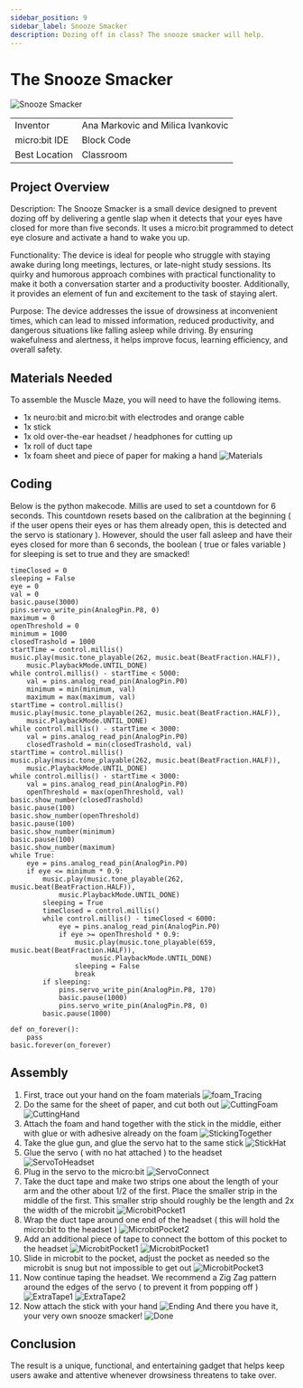 ```yaml
---
sidebar_position: 9
sidebar_label: Snooze Smacker
description: Dozing off in class? The snooze smacker will help.
---
```


# The Snooze Smacker #
![Snooze Smacker](./nb_ss_00.png)

|     |       |
|--------------|--------------
| Inventor     | Ana Markovic and Milica Ivankovic           
| micro:bit IDE     | Block Code 
| Best Location     | Classroom

## Project Overview ##
Description: The Snooze Smacker is a small device designed to prevent dozing off by delivering
a gentle slap when it detects that your eyes have closed for more than five seconds. It uses a
micro:bit programmed to detect eye closure and activate a hand to wake you up.

Functionality: The device is ideal for people who struggle with staying awake during long
meetings, lectures, or late-night study sessions. Its quirky and humorous approach combines
with practical functionality to make it both a conversation starter and a productivity booster.
Additionally, it provides an element of fun and excitement to the task of staying alert.

Purpose: The device addresses the issue of drowsiness at inconvenient times, which can lead to
missed information, reduced productivity, and dangerous situations like falling asleep while
driving. By ensuring wakefulness and alertness, it helps improve focus, learning efficiency, and
overall safety.

## Materials Needed  ##

To assemble the Muscle Maze, you will need to have the following items.

- 1x neuro:bit and micro:bit with electrodes and orange cable
- 1x stick
- 1x old over-the-ear headset / headphones for cutting up
- 1x roll of duct tape
- 1x foam sheet and piece of paper for making a hand
![Materials](./1.png)
## Coding
Below is the python makecode. Millis are used to set a countdown for 6 seconds. This countdown resets based on the calibration at the beginning ( if the user opens their eyes or has them already open, this is detected and the servo is stationary ). However, should the user fall asleep and have their eyes closed for more than 6 seconds, the boolean ( true or fales variable ) for sleeping is set to true and they are smacked!

```
timeClosed = 0
sleeping = False
eye = 0
val = 0
basic.pause(3000)
pins.servo_write_pin(AnalogPin.P8, 0)
maximum = 0
openThreshold = 0
minimum = 1000
closedTrashold = 1000
startTime = control.millis()
music.play(music.tone_playable(262, music.beat(BeatFraction.HALF)),
    music.PlaybackMode.UNTIL_DONE)
while control.millis() - startTime < 5000:
    val = pins.analog_read_pin(AnalogPin.P0)
    minimum = min(minimum, val)
    maximum = max(maximum, val)
startTime = control.millis()
music.play(music.tone_playable(262, music.beat(BeatFraction.HALF)),
    music.PlaybackMode.UNTIL_DONE)
while control.millis() - startTime < 3000:
    val = pins.analog_read_pin(AnalogPin.P0)
    closedTrashold = min(closedTrashold, val)
startTime = control.millis()
music.play(music.tone_playable(262, music.beat(BeatFraction.HALF)),
    music.PlaybackMode.UNTIL_DONE)
while control.millis() - startTime < 3000:
    val = pins.analog_read_pin(AnalogPin.P0)
    openThreshold = max(openThreshold, val)
basic.show_number(closedTrashold)
basic.pause(100)
basic.show_number(openThreshold)
basic.pause(100)
basic.show_number(minimum)
basic.pause(100)
basic.show_number(maximum)
while True:
    eye = pins.analog_read_pin(AnalogPin.P0)
    if eye <= minimum * 0.9:
        music.play(music.tone_playable(262, music.beat(BeatFraction.HALF)),
            music.PlaybackMode.UNTIL_DONE)
        sleeping = True
        timeClosed = control.millis()
        while control.millis() - timeClosed < 6000:
            eye = pins.analog_read_pin(AnalogPin.P0)
            if eye >= openThreshold * 0.9:
                music.play(music.tone_playable(659, music.beat(BeatFraction.HALF)),
                    music.PlaybackMode.UNTIL_DONE)
                sleeping = False
                break
        if sleeping:
            pins.servo_write_pin(AnalogPin.P8, 170)
            basic.pause(1000)
            pins.servo_write_pin(AnalogPin.P8, 0)
        basic.pause(1000)

def on_forever():
    pass
basic.forever(on_forever)
```
## Assembly
1. First, trace out your hand on the foam materials
![foam_Tracing](./2.png)
2. Do the same for the sheet of paper, and cut both out
![CuttingFoam](./4.png)
![CuttingHand](./5.png)
3. Attach the foam and hand together with the stick in the middle, either with glue or with adhesive already on the foam
![StickingTogether](./6.png)
4. Take the glue gun, and glue the servo hat to the same stick
![StickHat](./8.png)
5. Glue the servo ( with no hat attached ) to the headset
![ServoToHeadset](./10.png)
6. Plug in the servo to the micro:bit
![ServoConnect](./12.png)
7. Take the duct tape and make two strips one about the length of your arm and the other about 1/2 of the first. Place the smaller strip in the middle of the first. This smaller strip should roughly be the length and 2x the width of the microbit
![MicrobitPocket1](./16.png)
8. Wrap the duct tape around one end of the headset ( this will hold the micro:bit to the headset )
![MicrobitPocket2](./17.png)
9. Add an additional piece of tape to connect the bottom of this pocket to the headset
![MicrobitPocket1](./20.png)
![MicrobitPocket1](./21.png)
10. Slide in microbit to the pocket, adjust the pocket as needed so the microbit is snug but not impossible to get out
![MicrobitPocket3](./22.png)
11. Now continue taping the headset. We recommend a Zig Zag pattern around the edges of the servo ( to prevent it from popping off )
![ExtraTape1](./24.png)
![ExtraTape2](./25.png)
12. Now attach the stick with your hand
![Ending](./26.png)
And there you have it, your very own snooze smacker!
![Done](./27.png)

## Conclusion
The result is a unique, functional, and entertaining gadget that helps keep users awake and
attentive whenever drowsiness threatens to take over.
